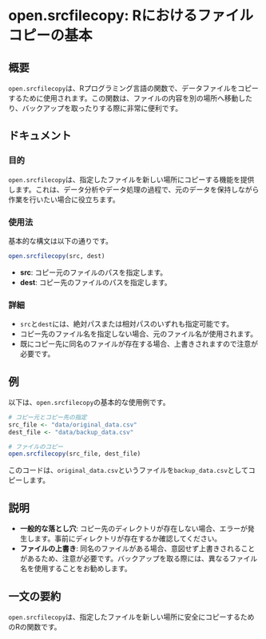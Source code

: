 <!--
Meta Description: # open.srcfilecopy: Rにおけるファイルコピーの基本 ## 概要 `open.srcfilecopy`は、Rプログラミング言語の関数で、データファイルをコピーするために使用されます。この関数は、ファイルの内容を別の場所へ移動したり、バックアップを取ったりする際に非常に便利です。 #...
Meta Keywords: open, srcfilecopy, csv, src, dest
-->

# open.srcfilecopy: Rにおけるファイルコピーの基本

## 概要
`open.srcfilecopy`は、Rプログラミング言語の関数で、データファイルをコピーするために使用されます。この関数は、ファイルの内容を別の場所へ移動したり、バックアップを取ったりする際に非常に便利です。

## ドキュメント
### 目的
`open.srcfilecopy`は、指定したファイルを新しい場所にコピーする機能を提供します。これは、データ分析やデータ処理の過程で、元のデータを保持しながら作業を行いたい場合に役立ちます。

### 使用法
基本的な構文は以下の通りです。

```R
open.srcfilecopy(src, dest)
```

- **src**: コピー元のファイルのパスを指定します。
- **dest**: コピー先のファイルのパスを指定します。

### 詳細
- `src`と`dest`には、絶対パスまたは相対パスのいずれも指定可能です。
- コピー先のファイル名を指定しない場合、元のファイル名が使用されます。
- 既にコピー先に同名のファイルが存在する場合、上書きされますので注意が必要です。

## 例
以下は、`open.srcfilecopy`の基本的な使用例です。

```R
# コピー元とコピー先の指定
src_file <- "data/original_data.csv"
dest_file <- "data/backup_data.csv"

# ファイルのコピー
open.srcfilecopy(src_file, dest_file)
```

このコードは、`original_data.csv`というファイルを`backup_data.csv`としてコピーします。

## 説明
- **一般的な落とし穴**: コピー先のディレクトリが存在しない場合、エラーが発生します。事前にディレクトリが存在するか確認してください。
- **ファイルの上書き**: 同名のファイルがある場合、意図せず上書きされることがあるため、注意が必要です。バックアップを取る際には、異なるファイル名を使用することをお勧めします。

## 一文の要約
`open.srcfilecopy`は、指定したファイルを新しい場所に安全にコピーするためのRの関数です。